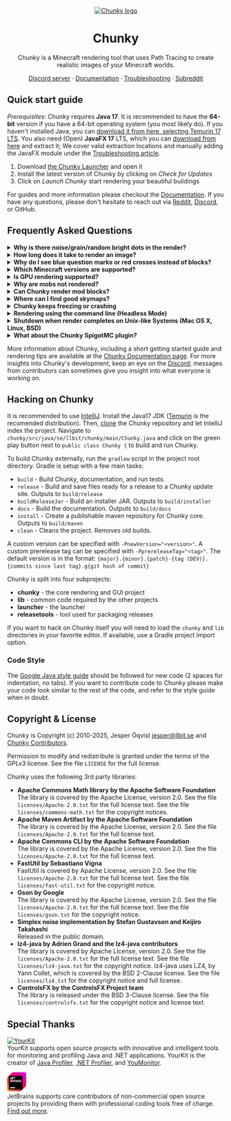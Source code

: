 <p align="center">
  <a href="http://chunky.llbit.se" rel="noopener" target="_blank"><img width="100" src="https://raw.githubusercontent.com/llbit/chunky-docs/master/images/logo.png" alt="Chunky logo"></a>
</p>
<h1 align="center">Chunky</h1>
<div align="center">

Chunky is a Minecraft rendering tool that uses Path Tracing to create realistic images of your Minecraft worlds.

[Discord server][chunky-discord] ·
[Documentation][chunky-dev] ·
[Troubleshooting][chunky-dev-troubleshooting] ·
[Subreddit][chunky-reddit]

</div>

## Quick start guide

_Prerequisites:_ Chunky requires **Java 17**. It is recommended to have the **64-bit** version if you have a 64-bit operating system (you most likely do). If you haven't installed Java, you can [download it from here, selecting Temurin 17 LTS][jdk]. You also need (Open) **JavaFX 17** LTS, which you can [download from here][jfx] and extract it; We cover valid extraction locations and manually adding the JavaFX module under the [Troubleshooting article][chunky-dev-troubleshooting].

1. Download [the Chunky Launcher][chunkylauncherjar] and open it
2. Install the latest version of Chunky by clicking on _Check for Updates_
3. Click on _Launch Chunky_ start rendering your beautiful buildings

For guides and more information please checkout the [Documentation][chunky-dev]. If you have any questions, please don't hesitate to reach out via [Reddit][chunky-reddit], [Discord][chunky-discord], or GitHub.

## Frequently Asked Questions

<details>
<summary><strong>Why is there noise/grain/random bright dots in the render?</strong></summary>

> This is not a bug, but an unfortunate effect of [the rendering algorithm][chunky-dev-rendering] used in Chunky. Torches and other small light sources cause a very random illumination and it takes a long time to render such light nicely.
>
> You can disable emitters under the Lighting tab in the Render Controls dialog to remove most of the random bright dots. Note that rendering for a longer time will eventually remove the noise, though it may take a very long time.
>
> Another way of removing the noise is using the [Denoiser Plugin][chunky-denoiser]. While this can yield good results in most cases, it may distort the image in some cases.

</details>

<details>
<summary><strong>How long does it take to render an image?</strong></summary>

> This depends on your CPU, the size of the image and the lighting conditions of the scene you are rendering. You can use the tips from the previous answer to get away with shorter render times.

</details>

<details>
<summary><strong>Why do I see blue question marks or red crosses instead of blocks?</strong></summary>

> Chunky renders blue question marks for unsupported blocks. Maybe your Chunky version is outdated or the block is not yet supported. If the latter is the case, please file a bug report.
>
> Red crosses are caused by missing textures. Please ensure that you're using a texturepack for the Minecraft version for the world you are rendering.

</details>

<details>
<summary><strong>Which Minecraft versions are supported?</strong></summary>

> Chunky 2.5.0 supports Minecraft 1.2-1.21.8 worlds and Cubic Chunks for Minecraft 1.10-1.12 worlds.
>
> We typically add new blocks shortly after a new Minecraft snapshot is released. Use the latest Chunky snapshot to render them until a new Chunky version is released.

</details>

<details>
<summary><strong>Is GPU rendering supported?</strong></summary>

> There is a work-in-progress [OpenCL plugin for Chunky][chunky-opencl]. If you'd like to help with this, PRs are welcome!

</details>

<details>
<summary><strong>Why are mobs not rendered?</strong></summary>

> Chunky currently can't render all entities. Future support for rendering more entities is planned, so stay tuned!

</details>

<details>
<summary><strong>Can Chunky render mod blocks?</strong></summary>

> No. Due to the vast number of mods, this is not feasible at the moment. However support for JSON-defined block models is being worked on.

</details>

<details>
<summary><strong>Where can I find good skymaps?</strong></summary>

> The [skymaps page][chunky-dev-skymaps] has some good links. Another good place is the #skymaps channel on our [Discord server][chunky-discord].

</details>

<details>
<summary><strong>Chunky keeps freezing or crashing</strong></summary>

> Chunky uses a lot of memory. If Chunky has too little memory to work with it may slow down to a crawl or crash. The memory limit can be increased in the Chunky Launcher.

</details>

<details>
<summary><strong>Rendering using the command line (Headless Mode)</strong></summary>

> It is possible to render a scene from the command line. First set up a scene
> using the GUI. Don't forget to save the scene. Then run the following on the
> command line:
>
>     java -jar chunky.jar -render SceneName
>
> Where SceneName is the name of the scene to render. You can read more about [headless rendering here.][chunky-dev-headless]

</details>

<details>
<summary><strong>Shutdown when render completes on Unix-like Systems (Mac OS X, Linux, BSD)</strong></summary>

> In the Advanced tab of the Render Controls window, you can check the checkbox
> that says "Shutdown when render completes" to shut down your computer when the
> set SPP target is reached. (This can be toggled while rendering.)
>
> On Unix-like systems, the `shutdown` terminal command has to be run as root
> using `sudo`. For various reasons, Chunky cannot prompt for the password to
> `sudo`, so you must configure your system to allow the command to run without a
> password.
>
> Open a terminal (such as bash) and run `sudo visudo`, providing your password.
>
> Add the following line at the end of the file: (press Insert to type)
>
>     %user_name ALL=(ALL) NOPASSWD: /sbin/shutdown
>
> Replace `user_name` with your username.
>
> Press Escape, then type `:wq`.
>
> You may need to restart or log out and in for this to take effect.
>
> This will only allow `sudo shutdown` to run without a password; no other
> commands run with `sudo` will be affected.

</details>

<details>
<summary><strong>What about the Chunky SpigotMC plugin?</strong></summary>

> The [Chunky SpigotMC plugin](https://www.spigotmc.org/resources/chunky.81534/) is an unfortunate name collision and is unrelated to this project. Chunky (SpigotMC plugin) is a handy plugin to quickly pre-generate server chunks should you need that functionality. You can also find [Chunky (SpigotMC Plugin) on GitHub](https://github.com/pop4959/Chunky).

</details>

More information about Chunky, including a short getting started guide and
rendering tips are available at the [Chunky Documentation page][chunky-dev]. For more insights into Chunky's development, keep an eye on the [Discord][chunky-discord]; messages from contributors can sometimes give you insight into what everyone is working on.

## Hacking on Chunky

It is recommended to use [IntelliJ](https://www.jetbrains.com/idea/).
Install the Java17 JDK ([Temurin](https://adoptium.net/) is the recomended distribution).
Then, [clone](https://www.jetbrains.com/help/idea/set-up-a-git-repository.html#clone-repo) the Chunky
repository and let IntelliJ index the project. Navigate to `chunky/src/java/se/llbit/chunky/main/Chunky.java` and
click on the green play button next to `public class Chunky {` to build and run Chunky.

To build Chunky externally, run the `gradlew` script in the project root directory. Gradle is setup with a few
main tasks:

- `build` - Build Chunky, documentation, and run tests.
- `release` - Build and save files ready for a release to a Chunky update site. Outputs to `build/release`
- `buildReleaseJar` - Build an installer JAR. Outputs to `build/installer`
- `docs` - Build the documentation. Outputs to `build/docs`
- `install` - Create a publishable maven repository for Chunky core. Outputs to `build/maven`
- `clean` - Cleans the project. Removes old builds.

A custom version can be specified with `-PnewVersion="<version>"`. A custom prerelease tag can be specified with
`-PprereleaseTag="<tag>"`. The default version is in the format: `{major}.{minor}.{patch}-{tag (DEV)}.{commits since last tag}.g{git hash of commit}`

Chunky is split into four subprojects:

- **chunky** - the core rendering and GUI project
- **lib** - common code required by the other projects
- **launcher** - the launcher
- **releasetools** - tool used for packaging releases

If you want to hack on Chunky itself you will need to load the `chunky` and
`lib` directories in your favorite editor. If available, use a Gradle project
import option.

### Code Style

The [Google Java style guide][google-styleguide] should be followed for new code (2 spaces for
indentation, no tabs). If you want to contribute code to Chunky please make
your code look similar to the rest of the code, and refer to the style guide
when in doubt.

## Copyright & License

Chunky is Copyright (c) 2010-2025, Jesper Öqvist <jesper@llbit.se> and [Chunky Contributors][chunky-contributors].

Permission to modify and redistribute is granted under the terms of
the GPLv3 license. See the file `LICENSE` for the full license.

Chunky uses the following 3rd party libraries:

- **Apache Commons Math library by the Apache Software Foundation**  
  The library is covered by the Apache License, version 2.0.
  See the file `licenses/Apache-2.0.txt` for the full license text.
  See the file `licenses/commons-math.txt` for the copyright notices.
- **Apache Maven Artifact by the Apache Software Foundation**  
  The library is covered by the Apache License, version 2.0.
  See the file `licenses/Apache-2.0.txt` for the full license text.
- **Apache Commons CLI by the Apache Software Foundation**  
  The library is covered by the Apache License, version 2.0.
  See the file `licenses/Apache-2.0.txt` for the full license text.
- **FastUtil by Sebastiano Vigna**  
  FastUtil is covered by Apache License, version 2.0.
  See the file `licenses/Apache-2.0.txt` for the full license text.
  See the file `licenses/fast-util.txt` for the copyright notice.
- **Gson by Google**  
  The library is covered by the Apache License, version 2.0.
  See the file `licenses/Apache-2.0.txt` for the full license text.
  See the file `licenses/gson.txt` for the copyright notice.
- **Simplex noise implementation by Stefan Gustavson and Keijiro Takahashi**  
  Released in the public domain.
- **lz4-java by Adrien Grand and the lz4-java contributors**  
  The library is covered by Apache License, version 2.0.
  See the file `licenses/Apache-2.0.txt` for the full license text.
  See the file `licenses/lz4-java.txt` for the copyright notice.
  lz4-java uses LZ4, by Yann Collet, which is covered by the BSD 2-Clause license. See the file `licenses/lz4.txt` for the copyright notice and full license.
- **ControlsFX by the ControlsFX Project team**  
  The library is released under the BSD 3-Clause license. See the file `licenses/controlsfx.txt` for the copyright notice and license text.

## Special Thanks

<a href="https://www.yourkit.com/"><img src="https://www.yourkit.com/images/yklogo.png" alt="YourKit"></a><br/>
YourKit supports open source projects with innovative and intelligent tools for monitoring and profiling Java and .NET applications. YourKit is the creator of <a href="https://www.yourkit.com/java/profiler">Java Profiler</a>, <a href="https://www.yourkit.com/.net/profiler">.NET Profiler</a>, and <a href="https://www.yourkit.com/youmonitor">YouMonitor</a>.

<a href="https://www.jetbrains.com/"><img src="https://raw.githubusercontent.com/JetBrains/logos/master/web/jetbrains/jetbrains-simple.svg" height="44" title="Copyright © 2000-2022 JetBrains s.r.o. JetBrains and the JetBrains logo are registered trademarks of JetBrains s.r.o."></a><br/>
JetBrains supports core contributors of non-commercial open source projects by providing them with professional coding tools free of charge. <a href="https://jb.gg/OpenSourceSupport"> Find out more</a>.

[chunky-dev]: https://chunky-dev.github.io/docs/
[chunky-dev-troubleshooting]: https://chunky-dev.github.io/docs/support/troubleshooting/
[chunky-reddit]: http://www.reddit.com/r/chunky
[chunky-dev-headless]: https://chunky-dev.github.io/docs/reference/user_interface/chunky_launcher/headless/
[google-styleguide]: https://google.github.io/styleguide/javaguide.html
[chunky-releasetools]: https://github.com/llbit/chunky-releasetools
[chunky-contributors]: https://github.com/chunky-dev/chunky/graphs/contributors
[chunky-dev-rendering]: https://chunky-dev.github.io/docs/user_guides/introduction/path_tracing/
[chunky-denoiser]: https://github.com/leMaik/chunky-denoiser
[chunky-dev-skymaps]: https://chunky-dev.github.io/docs/user_guides/skymaps/
[chunkylauncherjar]: http://chunkyupdate.lemaik.de/ChunkyLauncher.jar
[jdk]: https://adoptium.net/
[chunky-opencl]: https://github.com/chunky-dev/chunky-opencl
[chunky-discord]: https://discord.gg/VqcHpsF
[jfx]: https://gluonhq.com/products/javafx/

